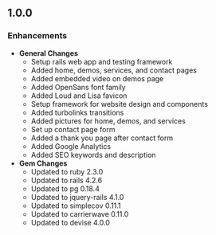 ## 1.0.0

### Enhancements
- **General Changes**
  - Setup rails web app and testing framework
  - Added home, demos, services, and contact pages
  - Added embedded video on demos page
  - Added OpenSans font family
  - Added Loud and Lisa favicon
  - Setup framework for website design and components
  - Added turbolinks transitions
  - Added pictures for home, demos, and services
  - Set up contact page form
  - Added a thank you page after contact form
  - Added Google Analytics
  - Added SEO keywords and description
- **Gem Changes**
  - Updated to ruby 2.3.0
  - Updated to rails 4.2.6
  - Updated to pg 0.18.4
  - Updated to jquery-rails 4.1.0
  - Updated to simplecov 0.11.1
  - Updated to carrierwave 0.11.0
  - Updated to devise 4.0.0
